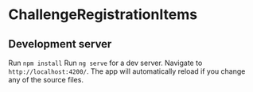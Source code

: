# ChallengeRegistrationItems

## Development server

Run `npm install`
Run `ng serve` for a dev server. Navigate to `http://localhost:4200/`. The app will automatically reload if you change any of the source files.

